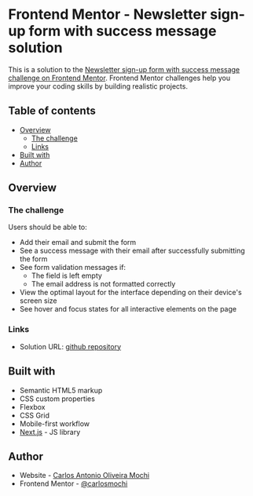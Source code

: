 # Frontend Mentor - Newsletter sign-up form with success message solution

This is a solution to the [Newsletter sign-up form with success message challenge on Frontend Mentor](https://www.frontendmentor.io/challenges/newsletter-signup-form-with-success-message-3FC1AZbNrv). Frontend Mentor challenges help you improve your coding skills by building realistic projects. 

## Table of contents

- [Overview](#overview)
  - [The challenge](#the-challenge)
  - [Links](#links)
- [Built with](#built-with)
- [Author](#author)

## Overview

### The challenge

Users should be able to:

- Add their email and submit the form
- See a success message with their email after successfully submitting the form
- See form validation messages if:
  - The field is left empty
  - The email address is not formatted correctly
- View the optimal layout for the interface depending on their device's screen size
- See hover and focus states for all interactive elements on the page


### Links

- Solution URL: [github repository](https://github.com/carlosmochi/newsletter-sign-up-with-success-message-main)

## Built with

- Semantic HTML5 markup
- CSS custom properties
- Flexbox
- CSS Grid
- Mobile-first workflow
- [Next.js](https://nextjs.org/) - JS library

## Author

- Website - [Carlos Antonio Oliveira Mochi](https://github.com/carlosmochi)
- Frontend Mentor - [@carlosmochi](https://www.frontendmentor.io/profile/carlosmochi)
